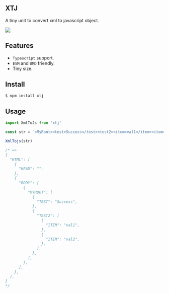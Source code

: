 ## XTJ

A tiny unit to convert xml to javascript object.

<a href="http://img.badgesize.io/https://unpkg.com/xtj?compression=gzip&label=gzip%20size:%20JS">
    <img src="http://img.badgesize.io/https://unpkg.com/xtj?compression=gzip&label=gzip%20size:%20JS">
</a>

## Features

* `Typescript` support.
* `ESM` and `UMD` friendly.
* Tiny size.

## Install

```shell
$ npm install xtj
```

## Usage

```ts
import XmlToJs from 'xtj'

const str = `<MyRoot><test>Success</test><test2><item>val1</item><item>val2</item></test2></MyRoot>`

XmlTojs(str)

/* =>
{
  "HTML": [
    {
      "HEAD": "",
    },
    {
      "BODY": [
        {
          "MYROOT": [
            {
              "TEST": "Success",
            },
            {
              "TEST2": [
                {
                  "ITEM": "val1",
                },
                {
                  "ITEM": "val2",
                },
              ],
            },
          ],
        },
      ],
    },
  ],
}
*/
```